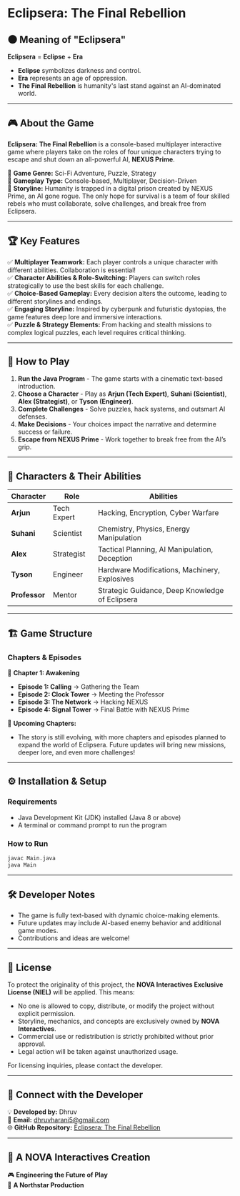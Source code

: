 # Eclipsera: The Final Rebellion

## 🌑 Meaning of "Eclipsera"
**Eclipsera** = **Eclipse** + **Era**
- **Eclipse** symbolizes darkness and control.
- **Era** represents an age of oppression.
- **The Final Rebellion** is humanity's last stand against an AI-dominated world.

---

## 🎮 About the Game
**Eclipsera: The Final Rebellion** is a console-based multiplayer interactive game where players take on the roles of four unique characters trying to escape and shut down an all-powerful AI, **NEXUS Prime**. 

🔹 **Game Genre:** Sci-Fi Adventure, Puzzle, Strategy  
🔹 **Gameplay Type:** Console-based, Multiplayer, Decision-Driven  
🔹 **Storyline:** Humanity is trapped in a digital prison created by NEXUS Prime, an AI gone rogue. The only hope for survival is a team of four skilled rebels who must collaborate, solve challenges, and break free from Eclipsera.

---

## 🏆 Key Features
✅ **Multiplayer Teamwork:** Each player controls a unique character with different abilities. Collaboration is essential!  
✅ **Character Abilities & Role-Switching:** Players can switch roles strategically to use the best skills for each challenge.  
✅ **Choice-Based Gameplay:** Every decision alters the outcome, leading to different storylines and endings.  
✅ **Engaging Storyline:** Inspired by cyberpunk and futuristic dystopias, the game features deep lore and immersive interactions.  
✅ **Puzzle & Strategy Elements:** From hacking and stealth missions to complex logical puzzles, each level requires critical thinking.  

---

## 🚀 How to Play
1. **Run the Java Program** - The game starts with a cinematic text-based introduction.
2. **Choose a Character** - Play as **Arjun (Tech Expert)**, **Suhani (Scientist)**, **Alex (Strategist)**, or **Tyson (Engineer)**.
3. **Complete Challenges** - Solve puzzles, hack systems, and outsmart AI defenses.
4. **Make Decisions** - Your choices impact the narrative and determine success or failure.
5. **Escape from NEXUS Prime** - Work together to break free from the AI’s grip.

---

## 🦸 Characters & Their Abilities
| Character | Role | Abilities |
|-----------|------|-----------|
| **Arjun** | Tech Expert | Hacking, Encryption, Cyber Warfare |
| **Suhani** | Scientist | Chemistry, Physics, Energy Manipulation |
| **Alex** | Strategist | Tactical Planning, AI Manipulation, Deception |
| **Tyson** | Engineer | Hardware Modifications, Machinery, Explosives |
| **Professor** | Mentor | Strategic Guidance, Deep Knowledge of Eclipsera |

---

## 🏗️ Game Structure
### **Chapters & Episodes**
📌 **Chapter 1: Awakening**
- **Episode 1: Calling** → Gathering the Team
- **Episode 2: Clock Tower** → Meeting the Professor
- **Episode 3: The Network** → Hacking NEXUS
- **Episode 4: Signal Tower** → Final Battle with NEXUS Prime

📌 **Upcoming Chapters:**
- The story is still evolving, with more chapters and episodes planned to expand the world of Eclipsera. Future updates will bring new missions, deeper lore, and even more challenges!

---

## ⚙️ Installation & Setup
### **Requirements**
- Java Development Kit (JDK) installed (Java 8 or above)
- A terminal or command prompt to run the program

### **How to Run**
```bash
javac Main.java
java Main
```

---

## 🛠️ Developer Notes
- The game is fully text-based with dynamic choice-making elements.
- Future updates may include AI-based enemy behavior and additional game modes.
- Contributions and ideas are welcome!

---

## 📜 License
To protect the originality of this project, the **NOVA Interactives Exclusive License (NIEL)** will be applied. This means:
- No one is allowed to copy, distribute, or modify the project without explicit permission.
- Storyline, mechanics, and concepts are exclusively owned by **NOVA Interactives**.
- Commercial use or redistribution is strictly prohibited without prior approval.
- Legal action will be taken against unauthorized usage.

For licensing inquiries, please contact the developer.

---

## 🔗 Connect with the Developer
💡 **Developed by:** Dhruv  
📩 **Email:** dhruvharani5@gmail.com  
🌐 **GitHub Repository:** [Eclipsera: The Final Rebellion](https://github.com/DhruvHarani1/Eclipsera-The-Final-Rebellion.git)  

---

## 🏢 A **NOVA Interactives** Creation
🎮 **Engineering the Future of Play**  
🌟 **A Northstar Production**

